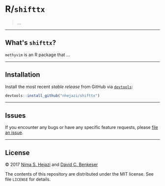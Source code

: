 
<!-- README.md is generated from README.Rmd. Please edit that file -->
R/`shifttx`
===========

> ...

------------------------------------------------------------------------

What's `shifttx`?
-----------------

`methyvim` is an R package that ...

------------------------------------------------------------------------

Installation
------------

<!--
For standard use, install from [Bioconductor](https://bioconductor.org):

```r
source("https://bioconductor.org/biocLite.R")
biocLite("methyvim")
```
-->
Install the most recent *stable release* from GitHub via [`devtools`](https://www.rstudio.com/products/rpackages/devtools/):

``` r
devtools::install_github("nhejazi/shifttx")
```

------------------------------------------------------------------------

<!--
## Example

This is a basic example which shows you how to solve a common problem:


```r
## basic example code
```
-->
Issues
------

If you encounter any bugs or have any specific feature requests, please [file an issue](https://github.com/nhejazi/shifttx/issues).

------------------------------------------------------------------------

License
-------

© 2017 [Nima S. Hejazi](http://nimahejazi.org) and [David C. Benkeser]()

The contents of this repository are distributed under the MIT license. See file `LICENSE` for details.
